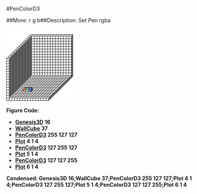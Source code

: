 #PenColorD3

##More: r g b##Description: Set Pen rgba <r> <g> <b>

![](PenColorD3.png)

Figure Code:
- [Genesis3D](Genesis3D.md) 16
- [WallCube](WallCube.md) 37
- [PenColorD3](PenColorD3.md) 255 127 127
- [Plot](Plot.md) 4 1 4
- [PenColorD3](PenColorD3.md) 127 255 127
- [Plot](Plot.md) 5 1 4
- [PenColorD3](PenColorD3.md) 127 127 255
- [Plot](Plot.md) 6 1 4

Condensed: Genesis3D 16;WallCube 37;PenColorD3 255 127 127;Plot 4 1 4;PenColorD3 127 255 127;Plot 5 1 4;PenColorD3 127 127 255;Plot 6 1 4

